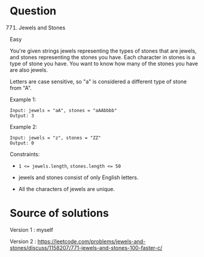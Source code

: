 # Question

771. Jewels and Stones

Easy

You're given strings jewels representing the types of stones that are jewels, and stones representing the stones you have. Each character in stones is a type of stone you have. You want to know how many of the stones you have are also jewels.

Letters are case sensitive, so "a" is considered a different type of stone from "A".

Example 1:

    Input: jewels = "aA", stones = "aAAbbbb"
    Output: 3

Example 2:

    Input: jewels = "z", stones = "ZZ"
    Output: 0

Constraints:

- `1 <= jewels.length`, `stones.length <= 50`

- jewels and stones consist of only English letters.

- All the characters of jewels are unique.

# Source of solutions

Version 1 : myself

Version 2 : https://leetcode.com/problems/jewels-and-stones/discuss/1158207/771-jewels-and-stones-100-faster-c/
